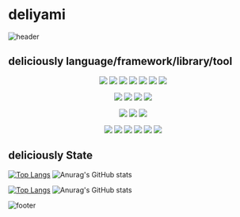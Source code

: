 # deliyami

![header](https://capsule-render.vercel.app/api?type=waving&color=F49859&height=300&width=100%&section=header&text=deliyami&fontSize=90&fontColor=ffffff)

## deliciously language/framework/library/tool
<p align="center">
<img src="https://img.shields.io/badge/HTML5-E34F26?style=for-the-badge&logo=HTML5&logoColor=white"/>  <img src="https://img.shields.io/badge/CSS3-1572B6?style=for-the-badge&logo=CSS3&logoColor=white"/>  <img src="https://img.shields.io/badge/JavaScript-F7DF1E?style=for-the-badge&logo=JavaScript&logoColor=white"/>  <img src="https://img.shields.io/badge/TypeScript-3178C6?style=for-the-badge&logo=TypeScript&logoColor=white"/>  <img src="https://img.shields.io/badge/Java-007396?style=for-the-badge&logo=Java&logoColor=white"/>  <img src="https://img.shields.io/badge/Python-3766AB?style=for-the-badge&logo=Python&logoColor=white"/>  <img src="https://img.shields.io/badge/Ruby-CC342D?style=for-the-badge&logo=Ruby&logoColor=white"/>
</p>
<p align="center">
<img src="https://img.shields.io/badge/React-61DAFB?style=for-the-badge&logo=React&logoColor=white"/>  <img src="https://img.shields.io/badge/Vue.js-4FC08D?style=for-the-badge&logo=Vue.js&logoColor=white"/>  <img src="https://img.shields.io/badge/Laravel-FF2D20?style=for-the-badge&logo=Laravel&logoColor=white"/>  <img src="https://img.shields.io/badge/Ruby%20on%20Rails-CC0000?style=for-the-badge&logo=Ruby%20on%20Rails&logoColor=white"/>
</p>
<p align="center">
<img src="https://img.shields.io/badge/Socket.io-010101?style=for-the-badge&logo=Socket.io&logoColor=white"/>  <img src="https://img.shields.io/badge/WebRTC-333333?style=for-the-badge&logo=WebRTC&logoColor=white"/>  <img src="https://img.shields.io/badge/Three.js-000000?style=for-the-badge&logo=Three.js&logoColor=white"/>
</p>
<p align="center">
<img src="https://img.shields.io/badge/Figma-F24E1E?style=for-the-badge&logo=Figma&logoColor=white"/>  <img src="https://img.shields.io/badge/GitHub-181717?style=for-the-badge&logo=GitHub&logoColor=white"/>  <img src="https://img.shields.io/badge/Adobe%20Photoshop-31A8FF?style=for-the-badge&logo=Adobe%20Photoshop&logoColor=white"/>  <img src="https://img.shields.io/badge/Android%20Studio-3DDC84?style=for-the-badge&logo=Android%20Studio&logoColor=white"/>  <img src="https://img.shields.io/badge/Visual%20Studio%20Code-007ACC?style=for-the-badge&logo=Visual%20Studio%20Code&logoColor=white"/>  <img src="https://img.shields.io/badge/pixiv-0096FA?style=for-the-badge&logo=pixiv&logoColor=white"/>
</p>

## deliciously State
[![Top Langs](https://github-readme-stats.vercel.app/api/top-langs/?username=deliyami&langs_count=7&layout=compact&border_color=F49859&title_color=F49859)](https://github.com/deliyami/github-readme-stats) ![Anurag's GitHub stats](https://github-readme-stats.vercel.app/api?username=deliyami&show_icons=true&theme=default&icon_color=F49859&title_color=F49859&border_color=F49859)

[![Top Langs](https://github-readme-stats.vercel.app/api/top-langs/?username=deliyami&&exclude_forks=false&langs_count=7&layout=compact&border_color=F49859&title_color=F49859)](https://github.com/deliyami/github-readme-stats) ![Anurag's GitHub stats](https://github-readme-stats.vercel.app/api?username=deliyami&show_icons=true&theme=default&icon_color=F49859&title_color=F49859&border_color=F49859)


![footer](https://capsule-render.vercel.app/api?type=wave&reversal=true&color=F49859&height=300)
